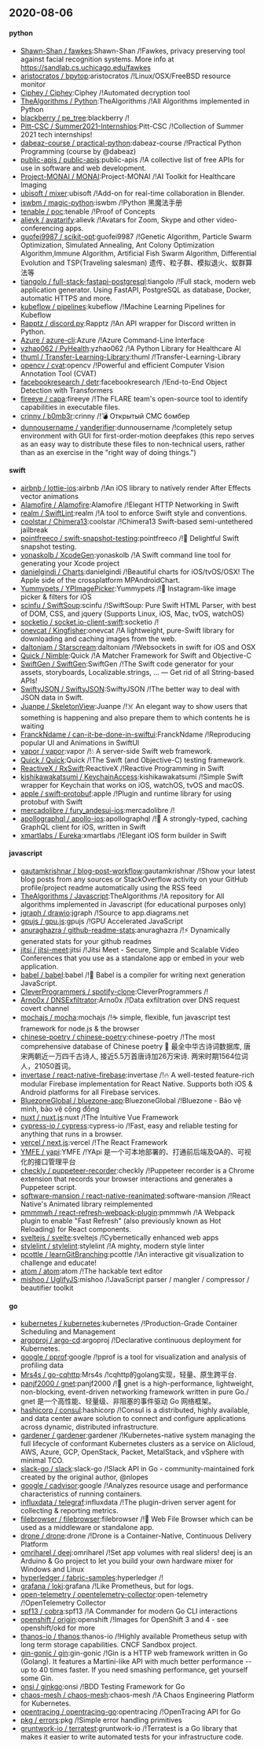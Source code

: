 ## 2020-08-06

#### python
* [Shawn-Shan / fawkes](https://github.com/Shawn-Shan/fawkes):Shawn-Shan /!Fawkes, privacy preserving tool against facial recognition systems. More info at https://sandlab.cs.uchicago.edu/fawkes
* [aristocratos / bpytop](https://github.com/aristocratos/bpytop):aristocratos /!Linux/OSX/FreeBSD resource monitor
* [Ciphey / Ciphey](https://github.com/Ciphey/Ciphey):Ciphey /!Automated decryption tool
* [TheAlgorithms / Python](https://github.com/TheAlgorithms/Python):TheAlgorithms /!All Algorithms implemented in Python
* [blackberry / pe_tree](https://github.com/blackberry/pe_tree):blackberry /!
* [Pitt-CSC / Summer2021-Internships](https://github.com/Pitt-CSC/Summer2021-Internships):Pitt-CSC /!Collection of Summer 2021 tech internships!
* [dabeaz-course / practical-python](https://github.com/dabeaz-course/practical-python):dabeaz-course /!Practical Python Programming (course by @dabeaz)
* [public-apis / public-apis](https://github.com/public-apis/public-apis):public-apis /!A collective list of free APIs for use in software and web development.
* [Project-MONAI / MONAI](https://github.com/Project-MONAI/MONAI):Project-MONAI /!AI Toolkit for Healthcare Imaging
* [ubisoft / mixer](https://github.com/ubisoft/mixer):ubisoft /!Add-on for real-time collaboration in Blender.
* [iswbm / magic-python](https://github.com/iswbm/magic-python):iswbm /!Python 黑魔法手册
* [tenable / poc](https://github.com/tenable/poc):tenable /!Proof of Concepts
* [alievk / avatarify](https://github.com/alievk/avatarify):alievk /!Avatars for Zoom, Skype and other video-conferencing apps.
* [guofei9987 / scikit-opt](https://github.com/guofei9987/scikit-opt):guofei9987 /!Genetic Algorithm, Particle Swarm Optimization, Simulated Annealing, Ant Colony Optimization Algorithm,Immune Algorithm, Artificial Fish Swarm Algorithm, Differential Evolution and TSP(Traveling salesman) 遗传、粒子群、模拟退火、蚁群算法等
* [tiangolo / full-stack-fastapi-postgresql](https://github.com/tiangolo/full-stack-fastapi-postgresql):tiangolo /!Full stack, modern web application generator. Using FastAPI, PostgreSQL as database, Docker, automatic HTTPS and more.
* [kubeflow / pipelines](https://github.com/kubeflow/pipelines):kubeflow /!Machine Learning Pipelines for Kubeflow
* [Rapptz / discord.py](https://github.com/Rapptz/discord.py):Rapptz /!An API wrapper for Discord written in Python.
* [Azure / azure-cli](https://github.com/Azure/azure-cli):Azure /!Azure Command-Line Interface
* [yzhao062 / PyHealth](https://github.com/yzhao062/PyHealth):yzhao062 /!A Python Library for Healthcare AI
* [thuml / Transfer-Learning-Library](https://github.com/thuml/Transfer-Learning-Library):thuml /!Transfer-Learning-Library
* [opencv / cvat](https://github.com/opencv/cvat):opencv /!Powerful and efficient Computer Vision Annotation Tool (CVAT)
* [facebookresearch / detr](https://github.com/facebookresearch/detr):facebookresearch /!End-to-End Object Detection with Transformers
* [fireeye / capa](https://github.com/fireeye/capa):fireeye /!The FLARE team's open-source tool to identify capabilities in executable files.
* [crinny / b0mb3r](https://github.com/crinny/b0mb3r):crinny /!💣
Открытый СМС бомбер
* [dunnousername / yanderifier](https://github.com/dunnousername/yanderifier):dunnousername /!completely setup environment with GUI for first-order-motion deepfakes (this repo serves as an easy way to distribute these files to non-technical users, rather than as an exercise in the "right way of doing things.")

#### swift
* [airbnb / lottie-ios](https://github.com/airbnb/lottie-ios):airbnb /!An iOS library to natively render After Effects vector animations
* [Alamofire / Alamofire](https://github.com/Alamofire/Alamofire):Alamofire /!Elegant HTTP Networking in Swift
* [realm / SwiftLint](https://github.com/realm/SwiftLint):realm /!A tool to enforce Swift style and conventions.
* [coolstar / Chimera13](https://github.com/coolstar/Chimera13):coolstar /!Chimera13 Swift-based semi-untethered jailbreak
* [pointfreeco / swift-snapshot-testing](https://github.com/pointfreeco/swift-snapshot-testing):pointfreeco /!📸
Delightful Swift snapshot testing.
* [yonaskolb / XcodeGen](https://github.com/yonaskolb/XcodeGen):yonaskolb /!A Swift command line tool for generating your Xcode project
* [danielgindi / Charts](https://github.com/danielgindi/Charts):danielgindi /!Beautiful charts for iOS/tvOS/OSX! The Apple side of the crossplatform MPAndroidChart.
* [Yummypets / YPImagePicker](https://github.com/Yummypets/YPImagePicker):Yummypets /!📸
Instagram-like image picker & filters for iOS
* [scinfu / SwiftSoup](https://github.com/scinfu/SwiftSoup):scinfu /!SwiftSoup: Pure Swift HTML Parser, with best of DOM, CSS, and jquery (Supports Linux, iOS, Mac, tvOS, watchOS)
* [socketio / socket.io-client-swift](https://github.com/socketio/socket.io-client-swift):socketio /!
* [onevcat / Kingfisher](https://github.com/onevcat/Kingfisher):onevcat /!A lightweight, pure-Swift library for downloading and caching images from the web.
* [daltoniam / Starscream](https://github.com/daltoniam/Starscream):daltoniam /!Websockets in swift for iOS and OSX
* [Quick / Nimble](https://github.com/Quick/Nimble):Quick /!A Matcher Framework for Swift and Objective-C
* [SwiftGen / SwiftGen](https://github.com/SwiftGen/SwiftGen):SwiftGen /!The Swift code generator for your assets, storyboards, Localizable.strings, … — Get rid of all String-based APIs!
* [SwiftyJSON / SwiftyJSON](https://github.com/SwiftyJSON/SwiftyJSON):SwiftyJSON /!The better way to deal with JSON data in Swift.
* [Juanpe / SkeletonView](https://github.com/Juanpe/SkeletonView):Juanpe /!☠️
An elegant way to show users that something is happening and also prepare them to which contents he is waiting
* [FranckNdame / can-it-be-done-in-swiftui](https://github.com/FranckNdame/can-it-be-done-in-swiftui):FranckNdame /!Reproducing popular UI and Animations in SwiftUI
* [vapor / vapor](https://github.com/vapor/vapor):vapor /!💧
A server-side Swift web framework.
* [Quick / Quick](https://github.com/Quick/Quick):Quick /!The Swift (and Objective-C) testing framework.
* [ReactiveX / RxSwift](https://github.com/ReactiveX/RxSwift):ReactiveX /!Reactive Programming in Swift
* [kishikawakatsumi / KeychainAccess](https://github.com/kishikawakatsumi/KeychainAccess):kishikawakatsumi /!Simple Swift wrapper for Keychain that works on iOS, watchOS, tvOS and macOS.
* [apple / swift-protobuf](https://github.com/apple/swift-protobuf):apple /!Plugin and runtime library for using protobuf with Swift
* [mercadolibre / fury_andesui-ios](https://github.com/mercadolibre/fury_andesui-ios):mercadolibre /!
* [apollographql / apollo-ios](https://github.com/apollographql/apollo-ios):apollographql /!📱
A strongly-typed, caching GraphQL client for iOS, written in Swift
* [xmartlabs / Eureka](https://github.com/xmartlabs/Eureka):xmartlabs /!Elegant iOS form builder in Swift

#### javascript
* [gautamkrishnar / blog-post-workflow](https://github.com/gautamkrishnar/blog-post-workflow):gautamkrishnar /!Show your latest blog posts from any sources or StackOverflow activity on your GitHub profile/project readme automatically using the RSS feed
* [TheAlgorithms / Javascript](https://github.com/TheAlgorithms/Javascript):TheAlgorithms /!A repository for All algorithms implemented in Javascript (for educational purposes only)
* [jgraph / drawio](https://github.com/jgraph/drawio):jgraph /!Source to app.diagrams.net
* [gpujs / gpu.js](https://github.com/gpujs/gpu.js):gpujs /!GPU Accelerated JavaScript
* [anuraghazra / github-readme-stats](https://github.com/anuraghazra/github-readme-stats):anuraghazra /!⚡
Dynamically generated stats for your github readmes
* [jitsi / jitsi-meet](https://github.com/jitsi/jitsi-meet):jitsi /!Jitsi Meet - Secure, Simple and Scalable Video Conferences that you use as a standalone app or embed in your web application.
* [babel / babel](https://github.com/babel/babel):babel /!🐠
Babel is a compiler for writing next generation JavaScript.
* [CleverProgrammers / spotify-clone](https://github.com/CleverProgrammers/spotify-clone):CleverProgrammers /!
* [Arno0x / DNSExfiltrator](https://github.com/Arno0x/DNSExfiltrator):Arno0x /!Data exfiltration over DNS request covert channel
* [mochajs / mocha](https://github.com/mochajs/mocha):mochajs /!☕️
simple, flexible, fun javascript test framework for node.js & the browser
* [chinese-poetry / chinese-poetry](https://github.com/chinese-poetry/chinese-poetry):chinese-poetry /!The most comprehensive database of Chinese poetry
🧶
最全中华古诗词数据库, 唐宋两朝近一万四千古诗人, 接近5.5万首唐诗加26万宋诗. 两宋时期1564位词人，21050首词。
* [invertase / react-native-firebase](https://github.com/invertase/react-native-firebase):invertase /!🔥
A well-tested feature-rich modular Firebase implementation for React Native. Supports both iOS & Android platforms for all Firebase services.
* [BluezoneGlobal / bluezone-app](https://github.com/BluezoneGlobal/bluezone-app):BluezoneGlobal /!Bluezone - Bảo vệ mình, bảo vệ cộng đồng
* [nuxt / nuxt.js](https://github.com/nuxt/nuxt.js):nuxt /!The Intuitive Vue Framework
* [cypress-io / cypress](https://github.com/cypress-io/cypress):cypress-io /!Fast, easy and reliable testing for anything that runs in a browser.
* [vercel / next.js](https://github.com/vercel/next.js):vercel /!The React Framework
* [YMFE / yapi](https://github.com/YMFE/yapi):YMFE /!YApi 是一个可本地部署的、打通前后端及QA的、可视化的接口管理平台
* [checkly / puppeteer-recorder](https://github.com/checkly/puppeteer-recorder):checkly /!Puppeteer recorder is a Chrome extension that records your browser interactions and generates a Puppeteer script.
* [software-mansion / react-native-reanimated](https://github.com/software-mansion/react-native-reanimated):software-mansion /!React Native's Animated library reimplemented
* [pmmmwh / react-refresh-webpack-plugin](https://github.com/pmmmwh/react-refresh-webpack-plugin):pmmmwh /!A Webpack plugin to enable "Fast Refresh" (also previously known as Hot Reloading) for React components.
* [sveltejs / svelte](https://github.com/sveltejs/svelte):sveltejs /!Cybernetically enhanced web apps
* [stylelint / stylelint](https://github.com/stylelint/stylelint):stylelint /!A mighty, modern style linter
* [pcottle / learnGitBranching](https://github.com/pcottle/learnGitBranching):pcottle /!An interactive git visualization to challenge and educate!
* [atom / atom](https://github.com/atom/atom):atom /!The hackable text editor
* [mishoo / UglifyJS](https://github.com/mishoo/UglifyJS):mishoo /!JavaScript parser / mangler / compressor / beautifier toolkit

#### go
* [kubernetes / kubernetes](https://github.com/kubernetes/kubernetes):kubernetes /!Production-Grade Container Scheduling and Management
* [argoproj / argo-cd](https://github.com/argoproj/argo-cd):argoproj /!Declarative continuous deployment for Kubernetes.
* [google / pprof](https://github.com/google/pprof):google /!pprof is a tool for visualization and analysis of profiling data
* [Mrs4s / go-cqhttp](https://github.com/Mrs4s/go-cqhttp):Mrs4s /!cqhttp的golang实现，轻量、原生跨平台.
* [panjf2000 / gnet](https://github.com/panjf2000/gnet):panjf2000 /!🚀
gnet is a high-performance, lightweight, non-blocking, event-driven networking framework written in pure Go./ gnet 是一个高性能、轻量级、非阻塞的事件驱动 Go 网络框架。
* [hashicorp / consul](https://github.com/hashicorp/consul):hashicorp /!Consul is a distributed, highly available, and data center aware solution to connect and configure applications across dynamic, distributed infrastructure.
* [gardener / gardener](https://github.com/gardener/gardener):gardener /!Kubernetes-native system managing the full lifecycle of conformant Kubernetes clusters as a service on Alicloud, AWS, Azure, GCP, OpenStack, Packet, MetalStack, and vSphere with minimal TCO.
* [slack-go / slack](https://github.com/slack-go/slack):slack-go /!Slack API in Go - community-maintained fork created by the original author, @nlopes
* [google / cadvisor](https://github.com/google/cadvisor):google /!Analyzes resource usage and performance characteristics of running containers.
* [influxdata / telegraf](https://github.com/influxdata/telegraf):influxdata /!The plugin-driven server agent for collecting & reporting metrics.
* [filebrowser / filebrowser](https://github.com/filebrowser/filebrowser):filebrowser /!📂
Web File Browser which can be used as a middleware or standalone app.
* [drone / drone](https://github.com/drone/drone):drone /!Drone is a Container-Native, Continuous Delivery Platform
* [omriharel / deej](https://github.com/omriharel/deej):omriharel /!Set app volumes with real sliders! deej is an Arduino & Go project to let you build your own hardware mixer for Windows and Linux
* [hyperledger / fabric-samples](https://github.com/hyperledger/fabric-samples):hyperledger /!
* [grafana / loki](https://github.com/grafana/loki):grafana /!Like Prometheus, but for logs.
* [open-telemetry / opentelemetry-collector](https://github.com/open-telemetry/opentelemetry-collector):open-telemetry /!OpenTelemetry Collector
* [spf13 / cobra](https://github.com/spf13/cobra):spf13 /!A Commander for modern Go CLI interactions
* [openshift / origin](https://github.com/openshift/origin):openshift /!Images for OpenShift 3 and 4 - see openshift/okd for more
* [thanos-io / thanos](https://github.com/thanos-io/thanos):thanos-io /!Highly available Prometheus setup with long term storage capabilities. CNCF Sandbox project.
* [gin-gonic / gin](https://github.com/gin-gonic/gin):gin-gonic /!Gin is a HTTP web framework written in Go (Golang). It features a Martini-like API with much better performance -- up to 40 times faster. If you need smashing performance, get yourself some Gin.
* [onsi / ginkgo](https://github.com/onsi/ginkgo):onsi /!BDD Testing Framework for Go
* [chaos-mesh / chaos-mesh](https://github.com/chaos-mesh/chaos-mesh):chaos-mesh /!A Chaos Engineering Platform for Kubernetes.
* [opentracing / opentracing-go](https://github.com/opentracing/opentracing-go):opentracing /!OpenTracing API for Go
* [pkg / errors](https://github.com/pkg/errors):pkg /!Simple error handling primitives
* [gruntwork-io / terratest](https://github.com/gruntwork-io/terratest):gruntwork-io /!Terratest is a Go library that makes it easier to write automated tests for your infrastructure code.
